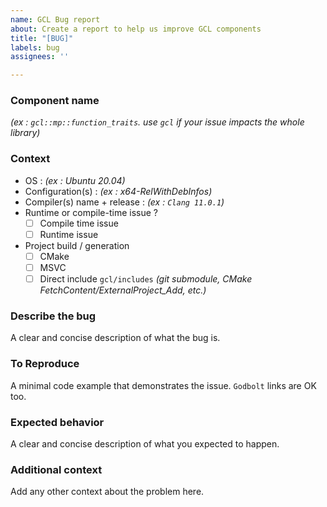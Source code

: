 ```yaml
---
name: GCL Bug report
about: Create a report to help us improve GCL components
title: "[BUG]"
labels: bug
assignees: ''

---
```


### **Component name**

*(ex : `gcl::mp::function_traits`. use `gcl` if your issue impacts the whole library)*

### **Context**

- OS : *(ex : Ubuntu 20.04)*
- Configuration(s) : *(ex : x64-RelWithDebInfos)*
- Compiler(s) name + release : *(ex : `Clang 11.0.1`)*
- Runtime or compile-time issue ?
  - [ ] Compile time issue
  - [ ] Runtime issue
- Project build / generation
  - [ ] CMake
  - [ ] MSVC
  - [ ] Direct include `gcl/includes` *(git submodule, CMake FetchContent/ExternalProject_Add, etc.)*

### **Describe the bug**
A clear and concise description of what the bug is.

### **To Reproduce**
A minimal code example that demonstrates the issue. `Godbolt` links are OK too.

### **Expected behavior**
A clear and concise description of what you expected to happen.

### **Additional context**
Add any other context about the problem here.
